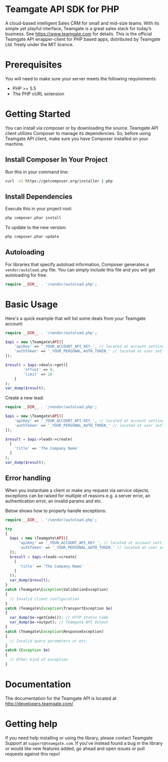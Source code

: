 # Teamgate API SDK for PHP
A cloud-based intelligent Sales CRM for small and mid-size teams. With its simple yet playful interface, Teamgate is a great sales stack for today’s business. See https://www.teamgate.com for details.
This is the official Teamgate API wrapper-client for PHP based apps, distributed by Teamgate Ltd. freely under the MIT licence.

# Prerequisites
You will need to make sure your server meets the following requirements:
- PHP >= 5.5
- The PHP cURL extension

# Getting Started
You can install via composer or by downloading the source. 
Teamgate API client utilizes Composer to manage its dependencies. So, before using Teamgate API client, make sure you have Composer installed on your machine.

## Install Composer In Your Project
Run this in your command line:
```bash
curl -sS https://getcomposer.org/installer | php
```
## Install Dependencies
Execute this in your project root:
```bash
php composer.phar install
```

To update to the new version:
```bash
php composer.phar update
```

## Autoloading
For libraries that specify autoload information, Composer generates a `vendor/autoload.php` file. You can simply include this file and you will get autoloading for free.
```php
require __DIR__ . '/vendor/autoload.php';
```

# Basic Usage
Here's a quick example that will list some deals from your Teamgate account:
```php
require __DIR__ . '/vendor/autoload.php';

$api = new \Teamgate\API([
    'apiKey' => '_YOUR_ACCOUNT_API_KEY_', // located at account settings -> additional features -> external apps
    'authToken' => '_YOUR_PERSONAL_AUTH_TOKEN_' // located at user settings -> preferences
]);

$result = $api->deals->get([
        'offset' => 0, 
        'limit' => 10
    ]
);
var_dump($result);
```
Create a new lead:
```php
require __DIR__ . '/vendor/autoload.php';

$api = new \Teamgate\API([
    'apiKey' => '_YOUR_ACCOUNT_API_KEY_', // located at account settings -> additional features -> external apps
    'authToken' => '_YOUR_PERSONAL_AUTH_TOKEN_' // located at user settings -> preferences
]);

$result = $api->leads->create(
  [
    'title' => 'The Company Name'
  ]
);
var_dump($result);
```

## Error handling
When you instantiate a client or make any request via service objects, exceptions can be raised for multiple of reasons e.g. a server error, an authentication error, an invalid params and etc.

Below shows how to properly handle exceptions:
```php
require __DIR__ . '/vendor/autoload.php';

try 
{
  $api = new \Teamgate\API([
      'apiKey' => '_YOUR_ACCOUNT_API_KEY_', // located at account settings -> additional features -> external apps
      'authToken' => '_YOUR_PERSONAL_AUTH_TOKEN_' // located at user settings -> preferences
  ]);
  $result = $api->leads->create(
    [
      'title' => 'The Company Name'
    ]
  ));
  var_dump($result);
} 
catch (Teamgate\Exception\ValidationException) 
{
  // Invalid client configuration
} 
catch (Teamgate\Exception\TransportException $e) 
{
  var_dump($e->getCode()); // HTTP Status Code
  var_dump($e->output); // Teamgate API Output
}
catch (Teamgate\Exception\ResponseException) 
{
  // Invalid query parameters or etc.
}
catch (Exception $e)
{
  // Other kind of exception
}
```

# Documentation
The documentation for the Teamgate API is located at http://developers.teamgate.com/

# Getting help
If you need help installing or using the library, please contact Teamgate Support at `support@teamgate.com`.
If you've instead found a bug in the library or would like new features added, go ahead and open issues or pull requests against this repo!
